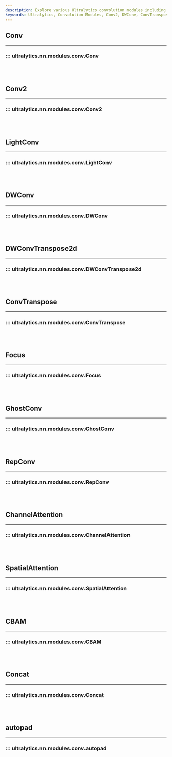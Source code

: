 ```yaml
---
description: Explore various Ultralytics convolution modules including Conv2, DWConv, ConvTranspose, GhostConv, Channel Attention and more.
keywords: Ultralytics, Convolution Modules, Conv2, DWConv, ConvTranspose, GhostConv, ChannelAttention, CBAM, autopad
---
```


## Conv
---
### ::: ultralytics.nn.modules.conv.Conv
<br><br>

## Conv2
---
### ::: ultralytics.nn.modules.conv.Conv2
<br><br>

## LightConv
---
### ::: ultralytics.nn.modules.conv.LightConv
<br><br>

## DWConv
---
### ::: ultralytics.nn.modules.conv.DWConv
<br><br>

## DWConvTranspose2d
---
### ::: ultralytics.nn.modules.conv.DWConvTranspose2d
<br><br>

## ConvTranspose
---
### ::: ultralytics.nn.modules.conv.ConvTranspose
<br><br>

## Focus
---
### ::: ultralytics.nn.modules.conv.Focus
<br><br>

## GhostConv
---
### ::: ultralytics.nn.modules.conv.GhostConv
<br><br>

## RepConv
---
### ::: ultralytics.nn.modules.conv.RepConv
<br><br>

## ChannelAttention
---
### ::: ultralytics.nn.modules.conv.ChannelAttention
<br><br>

## SpatialAttention
---
### ::: ultralytics.nn.modules.conv.SpatialAttention
<br><br>

## CBAM
---
### ::: ultralytics.nn.modules.conv.CBAM
<br><br>

## Concat
---
### ::: ultralytics.nn.modules.conv.Concat
<br><br>

## autopad
---
### ::: ultralytics.nn.modules.conv.autopad
<br><br>
